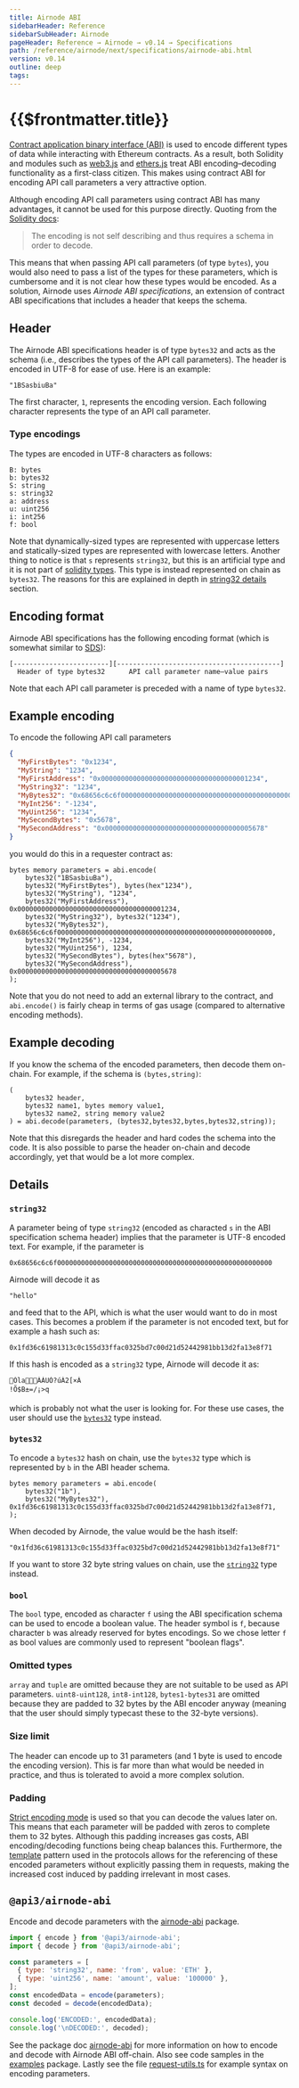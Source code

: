 ```yaml
---
title: Airnode ABI
sidebarHeader: Reference
sidebarSubHeader: Airnode
pageHeader: Reference → Airnode → v0.14 → Specifications
path: /reference/airnode/next/specifications/airnode-abi.html
version: v0.14
outline: deep
tags:
---
```


<VersionWarning/>

<PageHeader/>

<SearchHighlight/>

<FlexStartTag/>

# {{$frontmatter.title}}

[Contract application binary interface (ABI)](https://docs.soliditylang.org/en/v0.6.12/abi-spec.html)
is used to encode different types of data while interacting with Ethereum
contracts. As a result, both Solidity and modules such as
[web3.js](https://web3js.readthedocs.io/) and
[ethers.js](https://docs.ethers.io/) treat ABI encoding–decoding functionality
as a first-class citizen. This makes using contract ABI for encoding API call
parameters a very attractive option.

Although encoding API call parameters using contract ABI has many advantages, it
cannot be used for this purpose directly. Quoting from the
[Solidity docs](https://docs.soliditylang.org/en/v0.6.12/abi-spec.html):

> The encoding is not self describing and thus requires a schema in order to
> decode.

This means that when passing API call parameters (of type `bytes`), you would
also need to pass a list of the types for these parameters, which is cumbersome
and it is not clear how these types would be encoded. As a solution, Airnode
uses _Airnode ABI specifications_, an extension of contract ABI specifications
that includes a header that keeps the schema.

## Header

The Airnode ABI specifications header is of type `bytes32` and acts as the
schema (i.e., describes the types of the API call parameters). The header is
encoded in UTF-8 for ease of use. Here is an example:

```
"1BSasbiuBa"
```

The first character, `1`, represents the encoding version. Each following
character represents the type of an API call parameter.

### Type encodings

The types are encoded in UTF-8 characters as follows:

```
B: bytes
b: bytes32
S: string
s: string32
a: address
u: uint256
i: int256
f: bool
```

Note that dynamically-sized types are represented with uppercase letters and
statically-sized types are represented with lowercase letters. Another thing to
notice is that `s` represents `string32`, but this is an artificial type and it
is not part of
[solidity types](https://docs.soliditylang.org/en/latest/types.html). This type
is instead represented on chain as `bytes32`. The reasons for this are explained
in depth in
[string32 details](/reference/airnode/latest/specifications/airnode-abi.md#string32)
section.

## Encoding format

Airnode ABI specifications has the following encoding format (which is somewhat
similar to [SDS](https://github.com/antirez/sds)):

```
[------------------------][-----------------------------------------]
  Header of type bytes32      API call parameter name–value pairs
```

Note that each API call parameter is preceded with a name of type `bytes32`.

## Example encoding

To encode the following API call parameters

```json
{
  "MyFirstBytes": "0x1234",
  "MyString": "1234",
  "MyFirstAddress": "0x0000000000000000000000000000000000001234",
  "MyString32": "1234",
  "MyBytes32": "0x68656c6c6f000000000000000000000000000000000000000000000000000000",
  "MyInt256": "-1234",
  "MyUint256": "1234",
  "MySecondBytes": "0x5678",
  "MySecondAddress": "0x0000000000000000000000000000000000005678"
}
```

you would do this in a requester contract as:

```solidity
bytes memory parameters = abi.encode(
    bytes32("1BSasbiuBa"),
    bytes32("MyFirstBytes"), bytes(hex"1234"),
    bytes32("MyString"), "1234",
    bytes32("MyFirstAddress"), 0x0000000000000000000000000000000000001234,
    bytes32("MyString32"), bytes32("1234"),
    bytes32("MyBytes32"), 0x68656c6c6f000000000000000000000000000000000000000000000000000000,
    bytes32("MyInt256"), -1234,
    bytes32("MyUint256"), 1234,
    bytes32("MySecondBytes"), bytes(hex"5678"),
    bytes32("MySecondAddress"), 0x0000000000000000000000000000000000005678
);
```

Note that you do not need to add an external library to the contract, and
`abi.encode()` is fairly cheap in terms of gas usage (compared to alternative
encoding methods).

## Example decoding

If you know the schema of the encoded parameters, then decode them on-chain. For
example, if the schema is `(bytes,string)`:

```solidity
(
    bytes32 header,
    bytes32 name1, bytes memory value1,
    bytes32 name2, string memory value2
) = abi.decode(parameters, (bytes32,bytes32,bytes,bytes32,string));
```

Note that this disregards the header and hard codes the schema into the code. It
is also possible to parse the header on-chain and decode accordingly, yet that
would be a lot more complex.

## Details

### `string32`

A parameter being of type `string32` (encoded as characted `s` in the ABI
specification schema header) implies that the parameter is UTF-8 encoded text.
For example, if the parameter is

```
0x68656c6c6f000000000000000000000000000000000000000000000000000000
```

Airnode will decode it as

```
"hello"
```

and feed that to the API, which is what the user would want to do in most cases.
This becomes a problem if the parameter is not encoded text, but for example a
hash such as:

```
0x1fd36c61981313c0c155d33ffac0325bd7c00d21d52442981bb13d2fa13e8f71
```

If this hash is encoded as a `string32` type, Airnode will decode it as:

```
ÓlaÀÁUÓ?úÀ2[×À
!Õ$B±=/¡>q
```

which is probably not what the user is looking for. For these use cases, the
user should use the
[`bytes32`](/reference/airnode/latest/specifications/airnode-abi.md#bytes32)
type instead.

### `bytes32`

To encode a `bytes32` hash on chain, use the `bytes32` type which is represented
by `b` in the ABI header schema.

```solidity
bytes memory parameters = abi.encode(
    bytes32("1b"),
    bytes32("MyBytes32"), 0x1fd36c61981313c0c155d33ffac0325bd7c00d21d52442981bb13d2fa13e8f71,
);
```

When decoded by Airnode, the value would be the hash itself:

```
"0x1fd36c61981313c0c155d33ffac0325bd7c00d21d52442981bb13d2fa13e8f71"
```

If you want to store 32 byte string values on chain, use the
[`string32`](/reference/airnode/latest/specifications/airnode-abi.md#string32)
type instead.

### `bool`

The `bool` type, encoded as character `f` using the ABI specification schema can
be used to encode a boolean value. The header symbol is `f`, because character
`b` was already reserved for bytes encodings. So we chose letter `f` as bool
values are commonly used to represent "boolean flags".

### Omitted types

`array` and `tuple` are omitted because they are not suitable to be used as API
parameters. `uint8-uint128`, `int8-int128`, `bytes1-bytes31` are omitted because
they are padded to 32 bytes by the ABI encoder anyway (meaning that the user
should simply typecast these to the 32-byte versions).

### Size limit

The header can encode up to 31 parameters (and 1 byte is used to encode the
encoding version). This is far more than what would be needed in practice, and
thus is tolerated to avoid a more complex solution.

### Padding

[Strict encoding mode](https://docs.soliditylang.org/en/v0.6.12/abi-spec.html#strict-encoding-mode)
is used so that you can decode the values later on. This means that each
parameter will be padded with zeros to complete them to 32 bytes. Although this
padding increases gas costs, ABI encoding/decoding functions being cheap
balances this. Furthermore, the
[template](/reference/airnode/latest/concepts/template.md) pattern used in the
protocols allows for the referencing of these encoded parameters without
explicitly passing them in requests, making the increased cost induced by
padding irrelevant in most cases.

## `@api3/airnode-abi`

Encode and decode parameters with the
[airnode-abi](/reference/airnode/latest/packages/airnode-abi.md) package.

```js
import { encode } from '@api3/airnode-abi';
import { decode } from '@api3/airnode-abi';

const parameters = [
  { type: 'string32', name: 'from', value: 'ETH' },
  { type: 'uint256', name: 'amount', value: '100000' },
];
const encodedData = encode(parameters);
const decoded = decode(encodedData);

console.log('ENCODED:', encodedData);
console.log('\nDECODED:', decoded);
```

See the package doc
[airnode-abi](/reference/airnode/latest/packages/airnode-abi.md) for more
information on how to encode and decode with Airnode ABI off-chain. Also see
code samples in the
[examples](https://github.com/api3dao/airnode/tree/v0.13/packages/airnode-examples)
package. Lastly see the file
[request-utils.ts](https://github.com/api3dao/airnode/blob/v0.13/packages/airnode-examples/integrations/coingecko/request-utils.ts#L9)
for example syntax on encoding parameters.

<FlexEndTag/>
